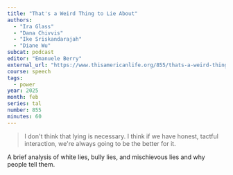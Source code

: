 ```yaml
---
title: "That's a Weird Thing to Lie About"
authors:
  - "Ira Glass"
  - "Dana Chivvis"
  - "Ike Sriskandarajah"
  - "Diane Wu"
subcat: podcast
editor: "Emanuele Berry"
external_url: "https://www.thisamericanlife.org/855/thats-a-weird-thing-to-lie-about"
course: speech
tags:
  - power
year: 2025
month: feb
series: tal
number: 855
minutes: 60
---
```


> I don't think that lying is necessary. I think if we have honest, tactful interaction, we're always going to be the better for it.

A brief analysis of white lies, bully lies, and mischievous lies and why people tell them.
